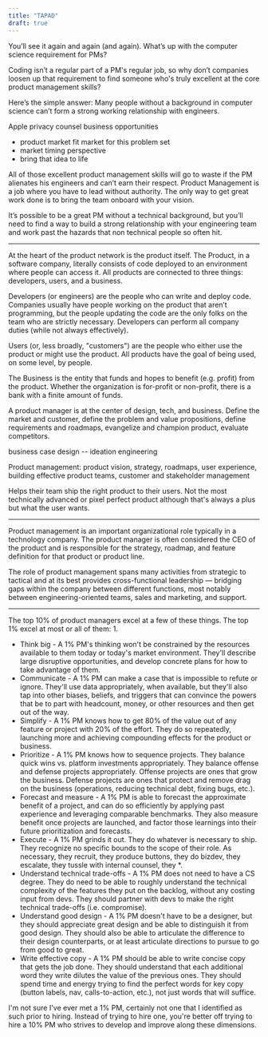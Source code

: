 ```yaml
---
title: "TAPAD"
draft: true
---
```


You’ll see it again and again (and again). What’s up with the computer science
requirement for PMs?

Coding isn’t a regular part of a PM's regular job, so why don’t companies loosen
up that requirement to find someone who's truly excellent at the core product
management skills?

Here’s the simple answer: Many people without a background in computer science
can’t form a strong working relationship with engineers.

Apple privacy counsel business opportunities

* product market fit market for this problem set
* market timing perspective
* bring that idea to life

All of those excellent product management skills will go to waste if the PM
alienates his engineers and can’t earn their respect. Product Management is a
job where you have to lead without authority. The only way to get great work
done is to bring the team onboard with your vision.

It’s possible to be a great PM without a technical background, but you’ll need
to find a way to build a strong relationship with your engineering team and work
past the hazards that non technical people so often hit.

---

At the heart of the product network is the product itself. The Product, in a
software company, literally consists of code deployed to an environment where
people can access it. All products are connected to three things: developers,
users, and a business.

Developers (or engineers) are the people who can write and deploy code.
Companies usually have people working on the product that aren’t programming,
but the people updating the code are the only folks on the team who are strictly
necessary. Developers can perform all company duties (while not always
effectively).

Users (or, less broadly, "customers") are the people who either use the product
or might use the product. All products have the goal of being used, on some
level, by people.

The Business is the entity that funds and hopes to benefit (e.g. profit) from
the product. Whether the organization is for-profit or non-profit, there is a
bank with a finite amount of funds.

A product manager is at the center of design, tech, and business. Define the
market and customer, define the problem and value propositions, define
requirements and roadmaps, evangelize and champion product, evaluate
competitors.

business case design -- ideation engineering

Product management: product vision, strategy, roadmaps, user experience,
building effective product teams, customer and stakeholder management

Helps their team ship the right product to their users. Not the most technically
advanced or pixel perfect product although that's always a plus but what the
user wants.

---

Product management is an important organizational role typically in a technology
company. The product manager is often considered the CEO of the product and is
responsible for the strategy, roadmap, and feature definition for that product
or product line.

The role of product management spans many activities from strategic to tactical
and at its best provides cross-functional leadership — bridging gaps within the
company between different functions, most notably between engineering-oriented
teams, sales and marketing, and support.

---

The top 10% of product managers excel at a few of these things. The top 1% excel
at most or all of them: 1.

* Think big - A 1% PM's thinking won't be constrained by the resources available
  to them today or today's market environment. They'll describe large disruptive
  opportunities, and develop concrete plans for how to take advantage of them.
* Communicate - A 1% PM can make a case that is impossible to refute or ignore.
  They'll use data appropriately, when available, but they'll also tap into
  other biases, beliefs, and triggers that can convince the powers that be to
  part with headcount, money, or other resources and then get out of the way.
* Simplify - A 1% PM knows how to get 80% of the value out of any feature or
  project with 20% of the effort. They do so repeatedly, launching more and
  achieving compounding effects for the product or business.
* Prioritize - A 1% PM knows how to sequence projects. They balance quick wins
  vs. platform investments appropriately. They balance offense and defense
  projects appropriately. Offense projects are ones that grow the business.
  Defense projects are ones that protect and remove drag on the business
  (operations, reducing technical debt, fixing bugs, etc.).
* Forecast and measure - A 1% PM is able to forecast the approximate benefit of
  a project, and can do so efficiently by applying past experience and
  leveraging comparable benchmarks. They also measure benefit once projects are
  launched, and factor those learnings into their future prioritization and
  forecasts.
* Execute - A 1% PM grinds it out. They do whatever is necessary to ship. They
  recognize no specific bounds to the scope of their role. As necessary, they
  recruit, they produce buttons, they do bizdev, they escalate, they tussle with
  internal counsel, they \*.
* Understand technical trade-offs - A 1% PM does not need to have a CS degree.
  They do need to be able to roughly understand the technical complexity of the
  features they put on the backlog, without any costing input from devs. They
  should partner with devs to make the right technical trade-offs (i.e.
  compromise).
* Understand good design - A 1% PM doesn't have to be a designer, but they
  should appreciate great design and be able to distinguish it from good design.
  They should also be able to articulate the difference to their design
  counterparts, or at least articulate directions to pursue to go from good to
  great.
* Write effective copy - A 1% PM should be able to write concise copy that gets
  the job done. They should understand that each additional word they write
  dilutes the value of the previous ones. They should spend time and energy
  trying to find the perfect words for key copy (button labels, nav,
  calls-to-action, etc.), not just words that will suffice.

I'm not sure I've ever met a 1% PM, certainly not one that I identified as such
prior to hiring. Instead of trying to hire one, you're better off trying to hire
a 10% PM who strives to develop and improve along these dimensions.
